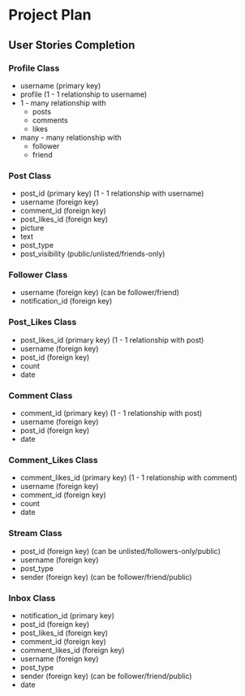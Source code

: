 # Project Plan

## User Stories Completion

### Profile Class

* username (primary key)
* profile (1 - 1 relationship to username)
* 1 - many relationship with
  * posts
  * comments
  * likes
* many - many relationship with
  * follower
  * friend

### Post Class

* post_id (primary key) (1 - 1 relationship with username)
* username (foreign key)
* comment_id (foreign key)
* post_likes_id (foreign key)
* picture
* text
* post_type
* post_visibility (public/unlisted/friends-only)

### Follower Class

* username (foreign key) (can be follower/friend)
* notification_id (foreign key)

### Post_Likes Class

* post_likes_id (primary key) (1 - 1 relationship with post)
* username (foreign key)
* post_id (foreign key)
* count
* date

### Comment Class

* comment_id (primary key) (1 - 1 relationship with post)
* username (foreign key)
* post_id (foreign key)
* date

### Comment_Likes Class

* comment_likes_id (primary key) (1 - 1 relationship with comment)
* username (foreign key)
* comment_id (foreign key)
* count
* date

### Stream Class

* post_id (foreign key) (can be unlisted/followers-only/public)
* username (foreign key)
* post_type
* sender (foreign key) (can be follower/friend/public)

### Inbox Class

* notification_id (primary key)
* post_id (foreign key)
* post_likes_id (foreign key)
* comment_id (foreign key)
* comment_likes_id (foreign key)
* username (foreign key)
* post_type
* sender (foreign key) (can be follower/friend/public)
* date
